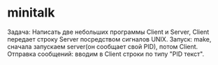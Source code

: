 # minitalk
Задача: Написать две небольших программы Client и Server, Client передает строку Server посредством сигналов UNIX.
Запуск: make, сначала запускаем server(он сообщает свой PID), потом Client.
Отправка сообщений: вводим в Client строки по типу "PID текст".
